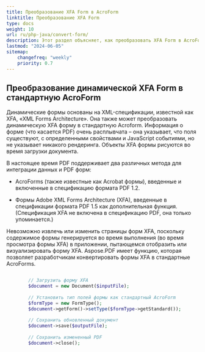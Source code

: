 ```yaml
---
title: Преобразование XFA Form в AcroForm
linktitle: Преобразование XFA Form
type: docs
weight: 10
url: ru/php-java/convert-form/
description: Этот раздел объясняет, как преобразовать XFA Form в AcroForm с помощью Aspose.PDF для PHP через Java.
lastmod: "2024-06-05"
sitemap:
    changefreq: "weekly"
    priority: 0.7
---
```


## Преобразование динамической XFA Form в стандартную AcroForm

Динамические формы основаны на XML-спецификации, известной как XFA, «XML Forms Architecture». Она также может преобразовать динамическую XFA форму в стандартную Acroform. Информация о форме (что касается PDF) очень расплывчата – она указывает, что поля существуют, с определенными свойствами и JavaScript событиями, но не указывает никакого рендеринга. Объекты XFA формы рисуются во время загрузки документа.

В настоящее время PDF поддерживает два различных метода для интеграции данных и PDF форм:

- AcroForms (также известные как Acrobat формы), введенные и включенные в спецификацию формата PDF 1.2.

- Формы Adobe XML Forms Architecture (XFA), введенные в спецификации формата PDF 1.5 как дополнительная функция. (Спецификация XFA не включена в спецификацию PDF, она только упоминается.)

Невозможно извлечь или изменить страницы форм XFA, поскольку содержимое формы генерируется во время выполнения (во время просмотра формы XFA) в приложении, пытающемся отобразить или визуализировать форму XFA. Aspose.PDF имеет функцию, которая позволяет разработчикам конвертировать формы XFA в стандартные AcroForms.

```php

        // Загрузить форму XFA
        $document = new Document($inputFile);
        
        // Установить тип полей формы как стандартный AcroForm
        $formType = new FormType();
        $document->getForm()->setType($formType->getStandard());
            
        // Сохранить обновленный документ
        $document->save($outputFile);
        
        // Сохранить измененный PDF    
        $document->close();
```